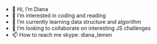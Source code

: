 - 👋 Hi, I’m Diana
- 👀 I’m interested in coding and reading
- 🌱 I’m currently learning data structure and algorithm
- 💞️ I’m looking to collaborate on interesting JS challenges
- 📫 How to reach me skype: diana_lemen

<!---
dlemen4/dlemen4 is a ✨ special ✨ repository because its `README.md` (this file) appears on your GitHub profile.
You can click the Preview link to take a look at your changes.
--->
